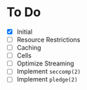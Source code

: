 # To Do

- [x] Initial
- [ ] Resource Restrictions
- [ ] Caching
- [ ] Cells
- [ ] Optimize Streaming
- [ ] Implement `seccomp(2)`
- [ ] Implement `pledge(2)`
